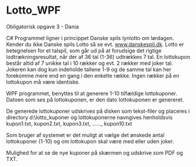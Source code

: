 # Lotto_WPF
Obligatorisk opgave 3 - Dania

C# Programmet ligner i princippet Danske spils lynlotto om lørdagen. Kender du ikke Danske spils Lotto så se
evt. www.danskespil.dk. Lotto er betegnelsen for et talspil, som går ud på at forudsige det rigtige
lodtrækningsresultat, når der af 36 tal (1-36) udtrækkes 7 tal.
En lottokupon består altid af 7 unikke tal i 10 rækker og evt. 2 rækker med joker tal. Jokeren kan dog kun
indeholde tallene 1-9 og de samme tal kan her forekomme mere end en gang i den enkelte række. Ingen
rækker på en lottokupon må være identiske.

WPF programmet, benyttes til at generere 1-10 tilfældige lottokuponer. Datoen som ses på lottokuponen, er den dato lottokuponen er genereret.

De generede lottokuponer udskrives på disken som tekst-filer og placeres i directory d:\lotto_kuponer 
og lottokuponerne navngives henholdsvis kupon1.txt, kupon2.txt, kupon3.txt, ……, kupon10.txt

Som bruger af systemet er det muligt at vælge det ønskede antal lottokuponer (1-10) og om lottokupon skal være med eller uden joker.

Mulighed for at se de nye kuponer på skærmen og udskrive som PDF og TXT.

